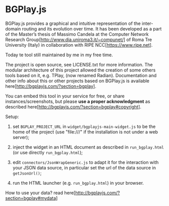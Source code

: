 BGPlay.js
=========

BGPlay.js provides a graphical and intuitive representation of the inter-domain routing and its evolution over time.
It has been developed as a part of the Master’s thesis of Massimo Candela at the 
Computer Network Research Group[http://www.dia.uniroma3.it/~compunet/] of Roma Tre University (Italy) 
in collaboration with RIPE NCC[https://www.ripe.net]. 

Today te tool still maintained by me in my free time.

The project is open source, see LICENSE.txt for more information.
The modular architecture of this project allowed the creation of some others tools based on it, e.g. TPlay, (now renamed Radian).
Documentation and other info about this or other projects based on BGPlay.js is available here[http://bgplayjs.com/?section=bgplay]. 


You can embed this tool in your service for free, or share instances/screenshots, but please 
**use a proper acknowledgment** as described here[http://bgplayjs.com/?section=bgplay#copyright].


Setup:

1. set `BGPLAY_PROJECT_URL` in `widget/bgplayjs-main-widget.js` to be the home of the project (use "file:///" if 
the installation is not under a web server);

2. inject the widget in an HTML document as described in `run_bgplay.html` (or use directly `run_bgplay.html`);

3. edit `connectors/JsonWrapGeneric.js` to adapt it for the interaction with your JSON data source, in particular set 
the url of the data source in `getJsonUrl()`;

4. run the HTML launcher (e.g. `run_bgplay.html`) in your browser.


How to use your data? read here[http://bgplayjs.com/?section=bgplay#mydata]

